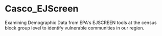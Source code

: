 # Casco_EJScreen
Examining Demographic Data from EPA's EJSCREEN tools at the census block group level to identify vulnerable communities in our region. 
